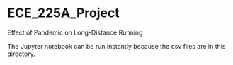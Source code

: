# ECE_225A_Project
Effect of Pandemic on Long-Distance Running

The Jupyter notebook can be run instantly because the csv files are in this directory.
